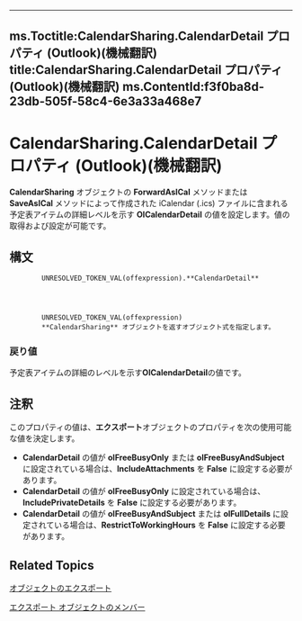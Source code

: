 

---
ms.Toctitle:CalendarSharing.CalendarDetail プロパティ (Outlook)(機械翻訳)
title:CalendarSharing.CalendarDetail プロパティ (Outlook)(機械翻訳)
ms.ContentId:f3f0ba8d-23db-505f-58c4-6e3a33a468e7
---
# CalendarSharing.CalendarDetail プロパティ (Outlook)(機械翻訳)




**CalendarSharing** オブジェクトの **ForwardAsICal** メソッドまたは **SaveAsICal** メソッドによって作成された iCalendar (.ics) ファイルに含まれる予定表アイテムの詳細レベルを示す **OlCalendarDetail** の値を設定します。値の取得および設定が可能です。

## 構文

            UNRESOLVED_TOKEN_VAL(offexpression).**CalendarDetail**




            UNRESOLVED_TOKEN_VAL(offexpression)
            **CalendarSharing** オブジェクトを返すオブジェクト式を指定します。

### 戻り値
予定表アイテムの詳細のレベルを示す**OlCalendarDetail**の値です。





## 注釈
このプロパティの値は、**エクスポート**オブジェクトのプロパティを次の使用可能な値を決定します。

- **CalendarDetail** の値が **olFreeBusyOnly** または **olFreeBusyAndSubject** に設定されている場合は、**IncludeAttachments** を **False** に設定する必要があります。
- **CalendarDetail** の値が **olFreeBusyOnly** に設定されている場合は、**IncludePrivateDetails** を **False** に設定する必要があります。
- **CalendarDetail** の値が **olFreeBusyAndSubject** または **olFullDetails** に設定されている場合は、**RestrictToWorkingHours** を **False** に設定する必要があります。




## Related Topics

[オブジェクトのエクスポート](37a8a15e-51c2-b1a0-7db6-cf2a1f4e8405.md)

[エクスポート オブジェクトのメンバー](1b2b6233-9816-e3f2-5924-694ce30cc8ef.md)




